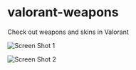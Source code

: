 # valorant-weapons
Check out weapons and skins in Valorant

![Screen Shot 1](https://gcdnb.pbrd.co/images/bZ3CPMWs0ski.png?o=1)

![Screen Shot 2](https://gcdnb.pbrd.co/images/rbLpCUvtRgmf.png?o=1)

